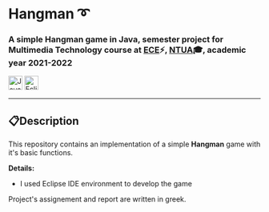 # <b> Hangman ➰ </b>
### A simple Hangman game in Java, semester project for Multimedia Technology course at [ECE](https://www.ece.ntua.gr/en)⚡, [NTUA](https://www.ntua.gr/en)🎓, academic year 2021-2022

<img alt="Java" src = "https://img.shields.io/badge/Java-1136AA?style=for-the-badge&logo=java&logoColor=white" height="28"> <img alt="Eclipse IDE" src = "https://img.shields.io/badge/Eclipse IDE-purple?style=for-the-badge&logo=eclipse&logoColor=white" height="28">


<hr>

## 📋**Description**

This repository contains an implementation of a simple **Hangman** game with it's basic functions. 


**Details:**
- I used Eclipse IDE environment to develop the game 


Project's assignement and report are written in greek.

